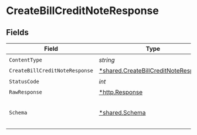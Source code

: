 # CreateBillCreditNoteResponse


## Fields

| Field                                                                                       | Type                                                                                        | Required                                                                                    | Description                                                                                 |
| ------------------------------------------------------------------------------------------- | ------------------------------------------------------------------------------------------- | ------------------------------------------------------------------------------------------- | ------------------------------------------------------------------------------------------- |
| `ContentType`                                                                               | *string*                                                                                    | :heavy_check_mark:                                                                          | N/A                                                                                         |
| `CreateBillCreditNoteResponse`                                                              | [*shared.CreateBillCreditNoteResponse](../../models/shared/createbillcreditnoteresponse.md) | :heavy_minus_sign:                                                                          | Success                                                                                     |
| `StatusCode`                                                                                | *int*                                                                                       | :heavy_check_mark:                                                                          | N/A                                                                                         |
| `RawResponse`                                                                               | [*http.Response](https://pkg.go.dev/net/http#Response)                                      | :heavy_minus_sign:                                                                          | N/A                                                                                         |
| `Schema`                                                                                    | [*shared.Schema](../../models/shared/schema.md)                                             | :heavy_minus_sign:                                                                          | The request made is not valid.                                                              |
